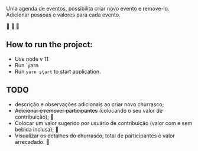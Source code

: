 Uma agenda de eventos, possibilita criar novo evento e remove-lo. Adicionar pessoas e valores para cada evento.

:construction: :construction: :construction:

## How to run the project:
- Use node v 11
- Run `yarn
- Run `yarn start` to start application.

## TODO

- descrição e observações adicionais ao criar novo churrasco;
- ~~Adicionar e remover participantes~~ (colocando o seu valor de contribuição); :construction:
- Colocar um valor sugerido por usuário de contribuição (valor com e sem bebida inclusa); :construction:
- ~~Visualizar os detalhes do churrasco,~~ total de participantes e valor arrecadado. :construction:
